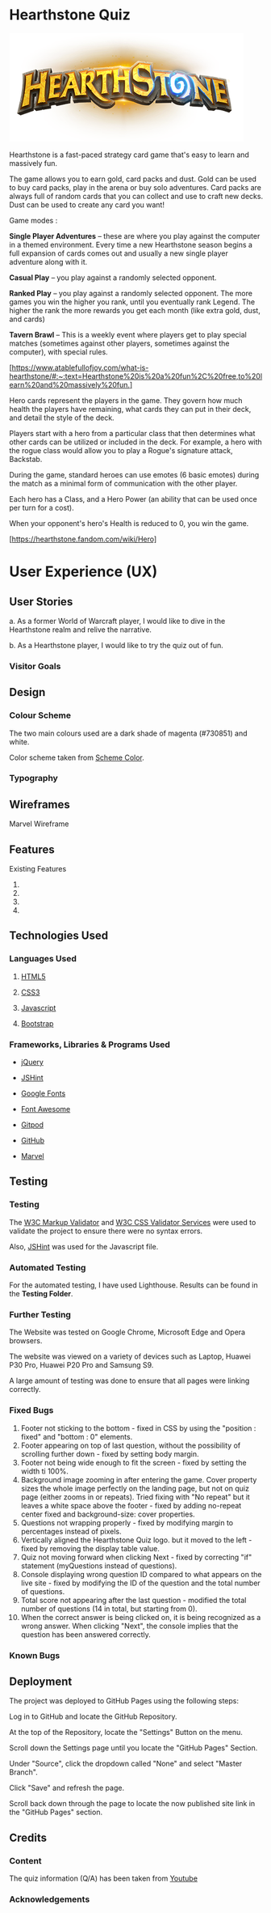 # Hearthstone Quiz

![](assets/images/logo.png)

Hearthstone is a fast-paced strategy card game that's easy to learn and massively fun.

The game allows you to earn gold, card packs and dust. Gold can be used to buy card packs, play in the arena or buy solo adventures. Card packs are always full of random cards that you can collect and use to craft new decks. Dust can be used to create any card you want!

Game modes : 

**Single Player Adventures** – these are where you play against the computer in a themed environment. Every time a new Hearthstone season begins a full expansion of cards comes out and usually a new single player adventure along with it.

**Casual Play** – you play against a randomly selected opponent.

**Ranked Play** – you play against a randomly selected opponent. The more games you win the higher you rank, until you eventually rank Legend. The higher the rank the more rewards you get each month (like extra gold, dust, and cards)

**Tavern Brawl** – This is a weekly event where players get to play special matches (sometimes against other players, sometimes against the computer), with special rules.

[https://www.atablefullofjoy.com/what-is-hearthstone/#:~:text=Hearthstone%20is%20a%20fun%2C%20free,to%20learn%20and%20massively%20fun.]

Hero cards represent the players in the game. They govern how much health the players have remaining, what cards they can put in their deck, and detail the style of the deck.

Players start with a hero from a particular class that then determines what other cards can be utilized or included in the deck. For example, a hero with the rogue class would allow you to play a Rogue's signature attack, Backstab.

During the game, standard heroes can use emotes (6 basic emotes) during the match as a minimal form of communication with the other player.

Each hero has a Class, and a Hero Power (an ability that can be used once per turn for a cost).

When your opponent's hero's Health is reduced to 0, you win the game.

[https://hearthstone.fandom.com/wiki/Hero]

# User Experience (UX)
## User Stories
a. As a former World of Warcraft player, I would like to dive in the Hearthstone realm and relive the narrative.

b. As a Hearthstone player, I would like to try the quiz out of fun.

### Visitor Goals

## Design
### Colour Scheme

The two main colours used are a dark shade of magenta (#730851) and white.

Color scheme taken from [Scheme Color](https://www.schemecolor.com/hearthstone-logo-colors.php).

### Typography



## Wireframes
Marvel Wireframe
## Features
Existing Features

1.   
2.  
3. 
4. 


## Technologies Used
### Languages Used

1. [HTML5](https://en.wikipedia.org/wiki/HTML) 

2. [CSS3](https://en.wikipedia.org/wiki/CSS)

3. [Javascript](https://en.wikipedia.org/wiki/JavaScript)

4. [Bootstrap](https://en.wikipedia.org/wiki/Bootstrap_(front-end_framework))

### Frameworks, Libraries & Programs Used  

- [jQuery](https://jquery.com/)

- [JSHint](https://jshint.com/)

- [Google Fonts](https://fonts.google.com/)

- [Font Awesome](https://fontawesome.com/)

- [Gitpod](https://gitpod.io/)

- [GitHub](https://github.com/)

- [Marvel](https://marvelapp.com/)

## **Testing**
### **Testing**

The [W3C Markup Validator](https://validator.w3.org/) and [W3C CSS Validator Services](https://jigsaw.w3.org/css-validator/validator) were used to validate the project to ensure there were no syntax errors.

Also, [JSHint](https://jshint.com/) was used for the Javascript file. 

### **Automated Testing**
For the automated testing, I have used Lighthouse. Results can be found in the **Testing Folder**.

### **Further Testing**
The Website was tested on Google Chrome, Microsoft Edge and Opera browsers.

The website was viewed on a variety of devices such as Laptop, Huawei P30 Pro, Huawei P20 Pro and Samsung S9.

A large amount of testing was done to ensure that all pages were linking correctly.

### **Fixed Bugs**
 1. Footer not sticking to the bottom - fixed in CSS by using the "position : fixed" and "bottom : 0" elements.
 2. Footer appearing on top of last question, without the possibility of scrolling further down - fixed by setting body margin. 
 3. Footer not being wide enough to fit the screen - fixed by setting the width ti 100%.
 4. Background image zooming in after entering the game. Cover property sizes the whole image perfectly on the landing page, but not on quiz page (either zooms in or repeats). Tried fixing with "No repeat" but it leaves a white space above the footer - fixed by adding no-repeat center fixed and background-size: cover properties. 
 5. Questions not wrapping properly - fixed by modifying margin to percentages instead of pixels. 
 6. Vertically aligned the Hearthstone Quiz logo. but it moved to the left - fixed by removing the display table value. 
 7. Quiz not moving forward when clicking Next - fixed by correcting "if" statement (myQuestions instead of questions).
 8. Console displaying wrong question ID compared to what appears on the live site - fixed by  modifying the ID of the question and the total number of questions. 
 9. Total score not appearing after the last question - modified the total number of questions (14 in total, but starting from 0).
 10. When the correct answer is being clicked on, it is being recognized as a wrong answer. When clicking "Next", the console implies that the question has been answered correctly. 

### **Known Bugs**



## **Deployment**
The project was deployed to GitHub Pages using the following steps:

Log in to GitHub and locate the GitHub Repository.

At the top of the Repository, locate the "Settings" Button on the menu.

Scroll down the Settings page until you locate the "GitHub Pages" Section.

Under "Source", click the dropdown called "None" and select "Master Branch".

Click "Save" and refresh the page.

Scroll back down through the page to locate the now published site link in the "GitHub Pages" section.

## **Credits**

### **Content**
The quiz information (Q/A) has been taken from [Youtube](https://www.youtube.com/watch?v=N3unf-eGS9Q)

### **Acknowledgements**
